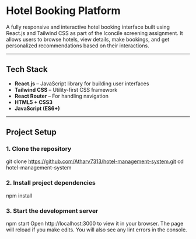 #  Hotel Booking Platform

A fully responsive and interactive hotel booking interface built using React.js and Tailwind CSS as part of the Iconcile screening assignment. It allows users to browse hotels, view details, make bookings, and get personalized recommendations based on their interactions.

---

##  Tech Stack

- **React.js** – JavaScript library for building user interfaces
- **Tailwind CSS** – Utility-first CSS framework
- **React Router** – For handling navigation
- **HTML5 + CSS3**
- **JavaScript (ES6+)**

---

##  Project Setup

### 1. Clone the repository
git clone https://github.com/Atharv7313/hotel-management-system.git
cd hotel-management-system
### 2. Install project dependencies
npm install
### 3. Start the development server
npm start
Open http://localhost:3000 to view it in your browser.
The page will reload if you make edits.
You will also see any lint errors in the console.
